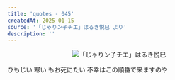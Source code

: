 ```yaml
---
title: 'quotes - 045'
createdAt: 2025-01-15
source: '「じゃりン子チエ」はるき悦巳 より'
description: ''
---
```

<div style="display:flex;justify-content: center; margin-bottom:1em;">
<img src="https://i.gyazo.com/867dbc338117eb0841f2b0ef8dd40f30.jpg" alt="「じゃりン子チエ」はるき悦巳" 
    style="max-width:450px;">
</div>

ひもじい 寒い もお死にたい 不幸はこの順番で来ますのや